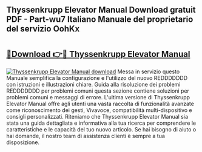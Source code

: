 ## Thyssenkrupp Elevator Manual Download gratuit PDF - Part-wu7 Italiano Manuale del proprietario del servizio OohKx

# <h2><a href="http://dfg53m7.blite.top/?on=Thyssenkrupp+Elevator+Manual">🔗Download 👉🔴 Thyssenkrupp Elevator Manual</a></h2>

[![Thyssenkrupp Elevator Manual download](https://i.imgur.com/lujVjoI.png)](http://dfg53m7.blite.top/?on=Thyssenkrupp+Elevator+Manual)
Messa in servizio questo Manuale semplifica la configurazione e l'utilizzo del nuovo REDDDDDDD con istruzioni e illustrazioni chiare. Guida alla risoluzione dei problemi REDDDDDDD per problemi comuni questa sezione contiene soluzioni per problemi comuni e messaggi di errore. L'ultima versione di Thyssenkrupp Elevator Manual offre agli utenti una vasta raccolta di funzionalità avanzate come riconoscimento dei gesti, Vivavoce, compatibilità multi-dispositivo e consigli personalizzati. Riteniamo che Thyssenkrupp Elevator Manual sia stata una guida dettagliata e informativa alla tua ricerca per comprendere le caratteristiche e le capacità del tuo nuovo articolo. Se hai bisogno di aiuto o hai domande, il nostro team di assistenza clienti è sempre a tua disposizione.
